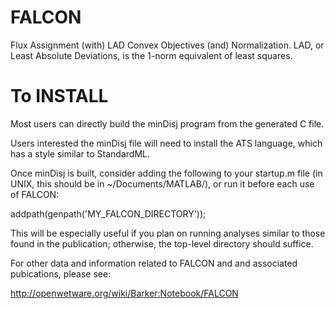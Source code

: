 FALCON
====

Flux Assignment (with) LAD Convex Objectives (and) Normalization.
LAD, or Least Absolute Deviations, is the 1-norm equivalent of least squares.



To INSTALL
====

Most users can directly build the minDisj program from the generated C file.

Users interested the minDisj file will need to install the ATS language, which
has a style similar to StandardML.

Once minDisj is built, consider adding the following to your startup.m
file (in UNIX, this should be in ~/Documents/MATLAB/), or run it
before each use of FALCON:

addpath(genpath('MY_FALCON_DIRECTORY'));

This will be especially useful if you plan on running analyses 
similar to those found in the publication; otherwise, the top-level
directory should suffice.


For other data and information related to FALCON and and associated
pubications, please see:

http://openwetware.org/wiki/Barker:Notebook/FALCON
